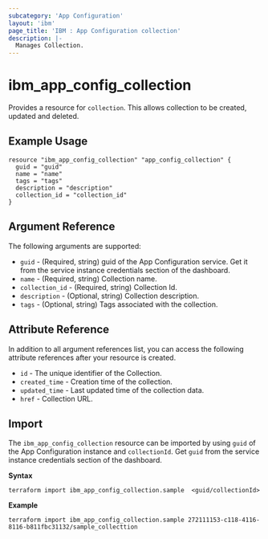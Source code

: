 ```yaml
---
subcategory: 'App Configuration'
layout: 'ibm'
page_title: 'IBM : App Configuration collection'
description: |-
  Manages Collection.
---
```


# ibm_app_config_collection

Provides a resource for `collection`. This allows collection to be created, updated and deleted.

## Example Usage

```hcl
resource "ibm_app_config_collection" "app_config_collection" {
  guid = "guid"
  name = "name"
  tags = "tags"
  description = "description"
  collection_id = "collection_id"
}
```

## Argument Reference

The following arguments are supported:

- `guid` - (Required, string) guid of the App Configuration service. Get it from the service instance credentials section of the dashboard.
- `name` - (Required, string) Collection name.
- `collection_id` - (Required, string) Collection Id.
- `description` - (Optional, string) Collection description.
- `tags` - (Optional, string) Tags associated with the collection.

## Attribute Reference

In addition to all argument references list, you can access the following attribute references after your resource is created.

- `id` - The unique identifier of the Collection.
- `created_time` - Creation time of the collection.
- `updated_time` - Last updated time of the collection data.
- `href` - Collection URL.

## Import

The `ibm_app_config_collection` resource can be imported by using `guid` of the App Configuration instance and `collectionId`. Get `guid` from the service instance credentials section of the dashboard.

**Syntax**

```
terraform import ibm_app_config_collection.sample  <guid/collectionId>

```

**Example**

```
terraform import ibm_app_config_collection.sample 272111153-c118-4116-8116-b811fbc31132/sample_collecttion
```
